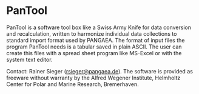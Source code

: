 PanTool
=======

PanTool is a software tool box like a Swiss Army Knife for data conversion and recalculation, written to harmonize individual data collections to standard import format used by PANGAEA. The format of input files the program PanTool needs is a tabular saved in plain ASCII. The user can create this files with a spread sheet program like MS-Excel or with the system text editor.

Contact: Rainer Sieger (rsieger@pangaea.de). The software is provided as freeware without warranty by the Alfred Wegener Institute, Helmholtz Center for Polar and Marine Research, Bremerhaven.
